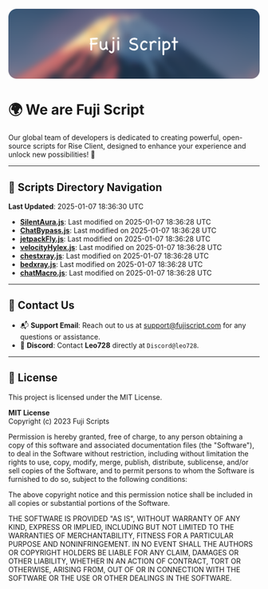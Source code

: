 ![Banner](.github/b.webp)

# 🌍 **We are Fuji Script**

Our global team of developers is dedicated to creating powerful, open-source scripts for Rise Client, designed to enhance your experience and unlock new possibilities! 🌟

---
<!-- SCRIPTS_NAVIGATION_START -->
## 📂 **Scripts Directory Navigation**

**Last Updated**: 2025-01-07 18:36:30 UTC

- **[SilentAura.js](scripts/SilentAura.js)**: Last modified on 2025-01-07 18:36:28 UTC
- **[ChatBypass.js](scripts/ChatBypass.js)**: Last modified on 2025-01-07 18:36:28 UTC
- **[jetpackFly.js](scripts/jetpackFly.js)**: Last modified on 2025-01-07 18:36:28 UTC
- **[velocityHylex.js](scripts/velocityHylex.js)**: Last modified on 2025-01-07 18:36:28 UTC
- **[chestxray.js](scripts/chestxray.js)**: Last modified on 2025-01-07 18:36:28 UTC
- **[bedxray.js](scripts/bedxray.js)**: Last modified on 2025-01-07 18:36:28 UTC
- **[chatMacro.js](scripts/chatMacro.js)**: Last modified on 2025-01-07 18:36:28 UTC

<!-- SCRIPTS_NAVIGATION_END -->

---

## 💬 **Contact Us**  
- 📬 **Support Email**: Reach out to us at [support@fujiscript.com](mailto:support@fujiscript.com) for any questions or assistance.  
- 💬 **Discord**: Contact **Leo728** directly at `Discord@leo728`.

---

## 📜 **License**

This project is licensed under the MIT License.  

**MIT License**  
Copyright (c) 2023 Fuji Scripts  

Permission is hereby granted, free of charge, to any person obtaining a copy of this software and associated documentation files (the "Software"), to deal in the Software without restriction, including without limitation the rights to use, copy, modify, merge, publish, distribute, sublicense, and/or sell copies of the Software, and to permit persons to whom the Software is furnished to do so, subject to the following conditions:  

The above copyright notice and this permission notice shall be included in all copies or substantial portions of the Software.  

THE SOFTWARE IS PROVIDED "AS IS", WITHOUT WARRANTY OF ANY KIND, EXPRESS OR IMPLIED, INCLUDING BUT NOT LIMITED TO THE WARRANTIES OF MERCHANTABILITY, FITNESS FOR A PARTICULAR PURPOSE AND NONINFRINGEMENT. IN NO EVENT SHALL THE AUTHORS OR COPYRIGHT HOLDERS BE LIABLE FOR ANY CLAIM, DAMAGES OR OTHER LIABILITY, WHETHER IN AN ACTION OF CONTRACT, TORT OR OTHERWISE, ARISING FROM, OUT OF OR IN CONNECTION WITH THE SOFTWARE OR THE USE OR OTHER DEALINGS IN THE SOFTWARE.  
